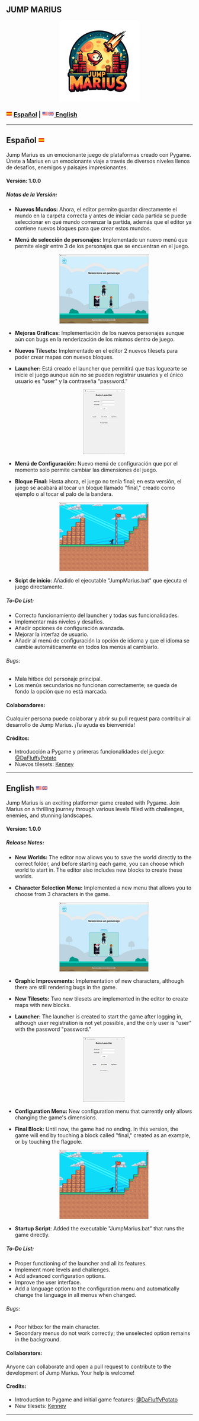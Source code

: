 ## JUMP MARIUS
<div style="text-align: center;">
  <img src="recursos/logo.png" width="43%">
</div>

### ![](readmeContent/spain.png)  [Español](#español)   |   ![](readmeContent/us.png)![](readmeContent/uk.png)[ English](#english)

---

## Español ![](readmeContent/spain.png)

Jump Marius es un emocionante juego de plataformas creado con Pygame. Únete a Marius en un emocionante viaje a través de diversos niveles llenos de desafíos, enemigos y paisajes impresionantes.

#### **Versión:** 1.0.0

##### Notas de la Versión:
- **Nuevos Mundos:** Ahora, el editor permite guardar directamente el mundo en la carpeta correcta y antes de iniciar cada partida se puede seleccionar en qué mundo comenzar la partida, además que el editor ya contiene nuevos bloques para que crear estos mundos.
- **Menú de selección de personajes:** Implementado un nuevo menú que permite elegir entre 3 de los personajes que se encuentran en el juego.
  <div style="text-align: center;">
    <img src="readmeContent/characterSelector.png" width="50%">
  </div>

- **Mejoras Gráficas:** Implementación de los nuevos personajes aunque aún con bugs en la renderización de los mismos dentro de juego.
- **Nuevos Tilesets:** Implementado en el editor 2 nuevos tilesets para poder crear mapas con nuevos bloques.
- **Launcher:** Está creado el launcher que permitirá que tras loguearte se inicie el juego aunque aún no se pueden registrar usuarios y el único usuario es "user" y la contraseña "password."
  <div style="text-align: center;">
    <img src="readmeContent/launcher.png" width="23%">
  </div>

- **Menú de Configuración:** Nuevo menú de configuración que por el momento solo permite cambiar las dimensiones del juego.
- **Bloque Final:** Hasta ahora, el juego no tenía final; en esta versión, el juego se acabará al tocar un bloque llamado "final," creado como ejemplo o al tocar el palo de la bandera.
  <div style="text-align: center;">
    <img src="readmeContent/bloqueFinal.png" width="50%">
  </div>

- **Scipt de inicio**: Añadido el ejecutable "JumpMarius.bat" que ejecuta el juego directamente.

##### To-Do List:
- Correcto funcionamiento del launcher y todas sus funcionalidades.
- Implementar más niveles y desafíos.
- Añadir opciones de configuración avanzada.
- Mejorar la interfaz de usuario.
- Añadir al menú de configuración la opción de idioma y que el idioma se cambie automáticamente en todos los menús al cambiarlo.

###### Bugs:
- Mala hitbox del personaje principal.
- Los menús secundarios no funcionan correctamente; se queda de fondo la opción que no está marcada.

#### Colaboradores:
Cualquier persona puede colaborar y abrir su pull request para contribuir al desarrollo de Jump Marius. ¡Tu ayuda es bienvenida!

#### Créditos:
 - Introducción a Pygame y primeras funcionalidades del juego: [@DaFluffyPotato](https://twitter.com/DaFluffyPotato)
 - Nuevos tilesets: [Kenney](https://www.kenney.nl/)

---

## English  ![](readmeContent/us.png)![](readmeContent/uk.png)

Jump Marius is an exciting platformer game created with Pygame. Join Marius on a thrilling journey through various levels filled with challenges, enemies, and stunning landscapes.

#### **Version:** 1.0.0

##### Release Notes:
- **New Worlds:** The editor now allows you to save the world directly to the correct folder, and before starting each game, you can choose which world to start in. The editor also includes new blocks to create these worlds.
- **Character Selection Menu:** Implemented a new menu that allows you to choose from 3 characters in the game.
  <div style="text-align: center;">
    <img src="readmeContent/characterSelector.png" width="50%">
  </div>

- **Graphic Improvements:** Implementation of new characters, although there are still rendering bugs in the game.
- **New Tilesets:** Two new tilesets are implemented in the editor to create maps with new blocks.
- **Launcher:** The launcher is created to start the game after logging in, although user registration is not yet possible, and the only user is "user" with the password "password."
  <div style="text-align: center;">
    <img src="readmeContent/launcher.png" width="23%">
  </div>

- **Configuration Menu:** New configuration menu that currently only allows changing the game's dimensions.
- **Final Block:** Until now, the game had no ending. In this version, the game will end by touching a block called "final," created as an example, or by touching the flagpole.
  <div style="text-align: center;">
    <img src="readmeContent/bloqueFinal.png" width="50%">
  </div>

- **Startup Script**: Added the executable "JumpMarius.bat" that runs the game directly.

##### To-Do List:
- Proper functioning of the launcher and all its features.
- Implement more levels and challenges.
- Add advanced configuration options.
- Improve the user interface.
- Add a language option to the configuration menu and automatically change the language in all menus when changed.

###### Bugs:
- Poor hitbox for the main character.
- Secondary menus do not work correctly; the unselected option remains in the background.

#### Collaborators:
Anyone can collaborate and open a pull request to contribute to the development of Jump Marius. Your help is welcome!

#### Credits:
 - Introduction to Pygame and initial game features: [@DaFluffyPotato](https://twitter.com/DaFluffyPotato)
 - New tilesets: [Kenney](https://www.kenney.nl/)

---
